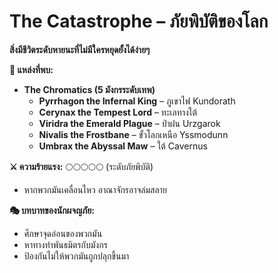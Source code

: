 # **The Catastrophe – ภัยพิบัติของโลก**

**สิ่งมีชีวิตระดับหายนะที่ไม่มีใครหยุดยั้งได้ง่ายๆ**

**📍 แหล่งที่พบ:**

* **The Chromatics (5 มังกรระดับเทพ)**  
  * **Pyrrhagon the Infernal King** – ภูเขาไฟ Kundorath  
  * **Cerynax the Tempest Lord** – ทะเลทางใต้  
  * **Viridra the Emerald Plague** – ป่าฝน Urzgarok  
  * **Nivalis the Frostbane** – ขั้วโลกเหนือ Yssmodunn  
  * **Umbrax the Abyssal Maw** – ใต้ Cavernus

**⚔️ ความร้ายแรง:** 🌕🌕🌕🌕🌕 (ระดับภัยพิบัติ)

* หากพวกมันเคลื่อนไหว อาณาจักรอาจล่มสลาย

**🎭 บทบาทของนักผจญภัย:**

* ศึกษาจุดอ่อนของพวกมัน  
* หาทางทำพันธมิตรกับมังกร  
* ป้องกันไม่ให้พวกมันถูกปลุกขึ้นมา